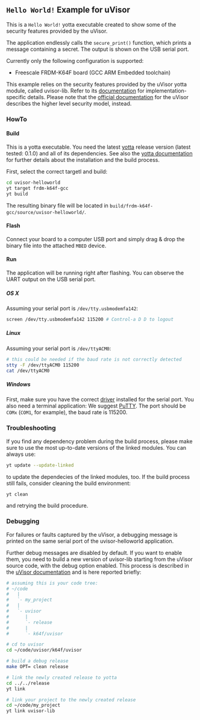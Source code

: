 ## `Hello World!` Example for uVisor

This is a `Hello World!` yotta executable created to show some of the security
features provided by the uVisor.

The application endlessly calls the `secure_print()` function, which prints a
message containing a secret. The output is shown on the USB serial port.

Currently only the following configuration is supported:
- Freescale FRDM-K64F board (GCC ARM Embedded toolchain)

This example relies on the security features provided by the uVisor yotta
module, called uvisor-lib. Refer to its
[documentation](https://github.com/ARMmbed/uvisor-lib-private) for
implementation-specific details. Please note that the [official
documentation](https://github.com/ARMmbed/uvisor-private) for the uVisor
describes the higher level security model, instead.

### HowTo

#### Build

This is a yotta executable. You need the latest
[yotta](https://github.com/ARMmbed/yotta) release version (latest tested:
0.1.0) and all of its dependencies. See also the [yotta
documentation](http://docs.yottabuild.org/) for further details about the
installation and the build process.

First, select the correct targetl and build:
```bash
cd uvisor-helloworld
yt target frdm-k64f-gcc
yt build
```

The resulting binary file will be located in
`build/frdm-k64f-gcc/source/uvisor-helloworld/`.

#### Flash

Connect your board to a computer USB port and simply drag & drop the binary
file into the attached `MBED` device.

#### Run

The application will be running right after flashing. You can observe the UART
output on the USB serial port.

##### **OS X**
Assuming your serial port is `/dev/tty.usbmodemfa142`:
```bash
screen /dev/tty.usbmodemfa142 115200 # Control-a D D to logout
```

##### **Linux**
Assuming your serial port is `/dev/ttyACM0`:
```bash
# this could be needed if the baud rate is not correctly detected
stty -F /dev/ttyACM0 115200
cat /dev/ttyACM0
```

##### **Windows**
First, make sure you have the correct
[driver](http://developer.mbed.org/handbook/Windows-serial-configuration)
installed for the serial port. You also need a terminal application: We suggest
[PuTTY](http://www.chiark.greenend.org.uk/~sgtatham/putty/download.html). The
port should be `COMx` (`COM1`, for example), the baud rate is 115200.

### Troubleshooting
If you find any dependency problem during the build process, please make sure
to use the most up-to-date versions of the linked modules. You can always use:
```bash
yt update --update-linked
```
to update the dependecies of the linked modules, too. If the build process
still fails, consider cleaning the build environment:
```bash
yt clean
```
and retrying the build procedure.

### Debugging
For failures or faults captured by the uVisor, a debugging message is printed
on the same serial port of the uvisor-helloworld application.

Further debug messages are disabled by default. If you want to enable them, you
need to build a new version of uvisor-lib starting from the uVisor source code,
with the debug option enabled. This process is described in the [uVisor
documentation](https://github.com/ARMmbed/uvisor) and is here reported briefly:
```bash
# assuming this is your code tree:
# ~/code
#   |
#   `- my_project
#   |
#   `- uvisor
#      |
#      `- release
#      |
#      `- k64f/uvisor

# cd to uvisor
cd ~/code/uvisor/k64f/uvisor

# build a debug release
make OPT= clean release

# link the newly created release to yotta
cd ../../release
yt link

# link your project to the newly created release
cd ~/code/my_project
yt link uvisor-lib
```
